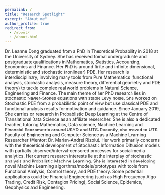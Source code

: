 ```yaml
---
permalink: /
title: "Research Spotlight"
excerpt: "About me"
author_profile: true
redirect_from: 
  - /about/
  - /about.html
---
```


Dr. Leanne Dong graduated from a PhD in Theoretical Probability in 2018 at the University of Sydney. She has received formal undergraduate and postgraduate qualifications in Mathematics, Statistics, Accounting, Economics and Finance. Her PhD is around finite and infinite dimensional, deterministic and stochastic (nonlinear) PDE. Her research is interdisciplinary, involving many tools from Pure Mathematics (functional analysis, stochastic analysis, measure theory, differential geometry and PDE theory) to tackle complex real world problems in Natural Science, Engineering and Finance. The main theme of her PhD research lies in stochastic Navier-Stokes equations with stable Lévy noise. She worked on Stochastic PDE from a probabilistic point of view but use classical PDE and functional analysis results for motivation and guidance. Since January 2019, She carries on research in Probablistic Deep Learning at the Centre of Translational Data Science as an affiliate researcher. She is also a dedicated teacher, tutoring Mathematics, Data science, Machine Learning and Financial Econometric around USYD and UTS. Recently, she moved to UTS Faculty of Engineering and Computer Science as a Machine Learning Researcher (Mentor: Dr. Marian-Andrei Rizoiu). Her work primarily concerns with the theoretical development of Stochastic Information Diffusion models with partially observed/interval-censored processes for social media analytics. Her current research interests lie at the interplay of stochastic analysis and Probalistic Machine Learning. She is interested in developing novel Machine Learning algorithms/models/prototypes with tools from Functional Analysis, Control theory, and PDE theory.
Some potential applications could be Financial Engineering (such as High Frequency Algo Trading, Credit Risk, Contagion Pricing), Social Science, Epidemics, Geophysics and Engineering.

